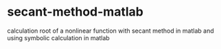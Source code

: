 # secant-method-matlab
calculation root of a nonlinear function with secant method in matlab and using symbolic calculation in matlab
